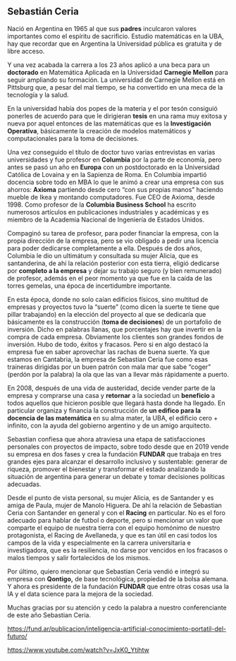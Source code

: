 ## Sebastián Ceria

Nació en Argentina en 1965 al que sus **padres** inculcaron valores importantes como el espíritu de sacrificio. Estudio matemáticas en la UBA, hay que recordar que en Argentina la Universidad pública es gratuita y de libre acceso.

Y una vez acabada la carrera a los 23 años aplicó a una beca para un **doctorado** en Matemática Aplicada en la Universidad **Carnegie Mellon** para seguir ampliando su formación. La universidad de Carnegie Mellon está en Pittsburg que, a pesar del mal tiempo, se ha convertido en una meca de la tecnología y la salud.

En la universidad había dos popes de la materia y el por tesón consiguió ponerles de acuerdo para que le dirigieran **tesis** en una rama muy exitosa y nueva por aquel entonces de las matemáticas que es la **Investigación Operativa**, básicamente la creación de modelos matemáticos y computacionales para la toma de decisiones.

Una vez conseguido el título de doctor tuvo varias entrevistas en varias universidades y fue profesor en **Columbia** por la parte de economía, pero antes se pasó un año en **Europa** con un postdoctorado en la Universidad Católica de Lovaina y en la Sapienza de Roma. En Columbia impartió docencia sobre todo en MBA lo que le animó a crear una empresa con sus ahorros: **Axioma** partiendo desde cero “con sus propias manos” haciendo mueble de Ikea y montando computadores. Fue CEO de Axioma, desde 1998. Como profesor de la **Columbia Business School** ha escrito numerosos artículos en publicaciones industriales y académicas y es miembro de la Academia Nacional de Ingeniería de Estados Unidos.

Compaginó su tarea de profesor, para poder financiar la empresa, con la propia dirección de la empresa, pero se vio obligado a pedir una licencia para poder dedicarse completamente a ella. Después de dos años, Columbia le dio un ultimátum y consultada su mujer Alicia, que es santanderina, de ahí la relación posterior con esta tierra, eligió dedicarse por **completo a la empresa** y dejar su trabajo seguro (y bien remunerado) de profesor, además en el peor momento ya que fue en la caída de las torres gemelas, una época de incertidumbre importante.

En esta época, donde no solo caían edificios físicos, sino multitud de empresas y proyectos tuvo la “suerte” (como dicen la suerte te tiene que pillar trabajando) en la elección del proyecto al que se dedicaría que básicamente es la construcción (**toma de decisiones**) de un portafolio de inversión. Dicho en palabras llanas, que porcentajes hay que invertir en la compra de cada empresa. Obviamente los clientes son grandes fondos de inversión. Hubo de todo, éxitos y fracasos. Pero si en algo destacó la empresa fue en saber aprovechar las rachas de buena suerte. Ya que estamos en Cantabria, la empresa de Sebastian Ceria fue como esas traineras dirigidas por un buen patrón con mala mar que sabe “coger” (perdón por la palabra) la ola que las van a llevar más rápidamente a puerto.

En 2008, después de una vida de austeridad, decide vender parte de la empresa y comprarse una casa y **retornar** a la sociedad un **beneficio** a todos aquellos que hicieron posible que llegará hasta donde ha llegado. En particular organiza y financia la construcción de **un edifico para la docencia de las matemática** en su alma mater, la UBA, el edificio cero + infinito, con la ayuda del gobierno argentino y de un amigo arquitecto.

Sebastian confiesa que ahora atraviesa una etapa de satisfacciones personales con proyectos de impacto, sobre todo desde que en 2019 vende su empresa en dos fases y crea la fundación **FUNDAR** que trabaja en tres grandes ejes para alcanzar el desarrollo inclusivo y sustentable: generar de riqueza, promover el bienestar y transformar el estado analizando la situación de argentina para generar un debate y tomar decisiones políticas adecuadas.

Desde el punto de vista personal, su mujer Alicia, es de Santander y es amiga de Paula, mujer de Manolo Higuera. De ahí la relación de Sebastian Ceria con Santander en general y con el **Racing** en particular. No es el foro adecuado para hablar de futbol o deporte, pero si mencionar un valor que comparte el equipo de nuestra tierra con el equipo homónimo de nuestro protagonista, el Racing de Avellaneda, y que es tan útil en casi todos los campos de la vida y especialmente en la carrera universitaria e investigadora, que es la resiliencia, no darse por vencidos en los fracasos o malos tiempos y salir fortalecidos de los mismos.

Por último, quiero mencionar que Sebastian Ceria vendió e integró su empresa con **Qontigo,** de base tecnológica, propiedad de la bolsa alemana. Y ahora es presidente de la fundación **FUNDAR** que entre otras cosas usa la IA y el data science para la mejora de la sociedad.

Muchas gracias por su atención y cedo la palabra a nuestro conferenciante de este año Sebastian Ceria.

<https://fund.ar/publicacion/inteligencia-artificial-conocimiento-portatil-del-futuro/>

<https://www.youtube.com/watch?v=JxK0_Ytihtw>
